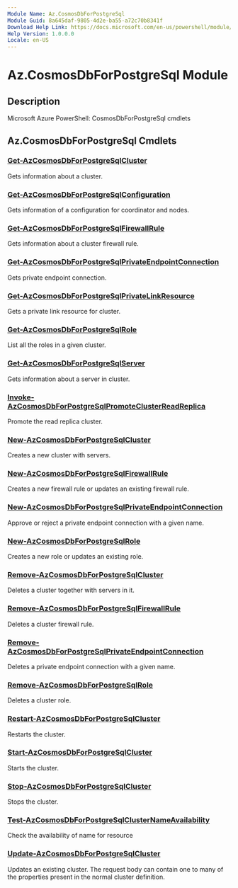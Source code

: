 ```yaml
---
Module Name: Az.CosmosDbForPostgreSql
Module Guid: 8a645daf-9805-4d2e-ba55-a72c70b8341f
Download Help Link: https://docs.microsoft.com/en-us/powershell/module/az.cosmosdbforpostgresql
Help Version: 1.0.0.0
Locale: en-US
---
```


# Az.CosmosDbForPostgreSql Module
## Description
Microsoft Azure PowerShell: CosmosDbForPostgreSql cmdlets

## Az.CosmosDbForPostgreSql Cmdlets
### [Get-AzCosmosDbForPostgreSqlCluster](Get-AzCosmosDbForPostgreSqlCluster.md)
Gets information about a cluster.

### [Get-AzCosmosDbForPostgreSqlConfiguration](Get-AzCosmosDbForPostgreSqlConfiguration.md)
Gets information of a configuration for coordinator and nodes.

### [Get-AzCosmosDbForPostgreSqlFirewallRule](Get-AzCosmosDbForPostgreSqlFirewallRule.md)
Gets information about a cluster firewall rule.

### [Get-AzCosmosDbForPostgreSqlPrivateEndpointConnection](Get-AzCosmosDbForPostgreSqlPrivateEndpointConnection.md)
Gets private endpoint connection.

### [Get-AzCosmosDbForPostgreSqlPrivateLinkResource](Get-AzCosmosDbForPostgreSqlPrivateLinkResource.md)
Gets a private link resource for cluster.

### [Get-AzCosmosDbForPostgreSqlRole](Get-AzCosmosDbForPostgreSqlRole.md)
List all the roles in a given cluster.

### [Get-AzCosmosDbForPostgreSqlServer](Get-AzCosmosDbForPostgreSqlServer.md)
Gets information about a server in cluster.

### [Invoke-AzCosmosDbForPostgreSqlPromoteClusterReadReplica](Invoke-AzCosmosDbForPostgreSqlPromoteClusterReadReplica.md)
Promote the read replica cluster.

### [New-AzCosmosDbForPostgreSqlCluster](New-AzCosmosDbForPostgreSqlCluster.md)
Creates a new cluster with servers.

### [New-AzCosmosDbForPostgreSqlFirewallRule](New-AzCosmosDbForPostgreSqlFirewallRule.md)
Creates a new firewall rule or updates an existing firewall rule.

### [New-AzCosmosDbForPostgreSqlPrivateEndpointConnection](New-AzCosmosDbForPostgreSqlPrivateEndpointConnection.md)
Approve or reject a private endpoint connection with a given name.

### [New-AzCosmosDbForPostgreSqlRole](New-AzCosmosDbForPostgreSqlRole.md)
Creates a new role or updates an existing role.

### [Remove-AzCosmosDbForPostgreSqlCluster](Remove-AzCosmosDbForPostgreSqlCluster.md)
Deletes a cluster together with servers in it.

### [Remove-AzCosmosDbForPostgreSqlFirewallRule](Remove-AzCosmosDbForPostgreSqlFirewallRule.md)
Deletes a cluster firewall rule.

### [Remove-AzCosmosDbForPostgreSqlPrivateEndpointConnection](Remove-AzCosmosDbForPostgreSqlPrivateEndpointConnection.md)
Deletes a private endpoint connection with a given name.

### [Remove-AzCosmosDbForPostgreSqlRole](Remove-AzCosmosDbForPostgreSqlRole.md)
Deletes a cluster role.

### [Restart-AzCosmosDbForPostgreSqlCluster](Restart-AzCosmosDbForPostgreSqlCluster.md)
Restarts the cluster.

### [Start-AzCosmosDbForPostgreSqlCluster](Start-AzCosmosDbForPostgreSqlCluster.md)
Starts the cluster.

### [Stop-AzCosmosDbForPostgreSqlCluster](Stop-AzCosmosDbForPostgreSqlCluster.md)
Stops the cluster.

### [Test-AzCosmosDbForPostgreSqlClusterNameAvailability](Test-AzCosmosDbForPostgreSqlClusterNameAvailability.md)
Check the availability of name for resource

### [Update-AzCosmosDbForPostgreSqlCluster](Update-AzCosmosDbForPostgreSqlCluster.md)
Updates an existing cluster.
The request body can contain one to many of the properties present in the normal cluster definition.

